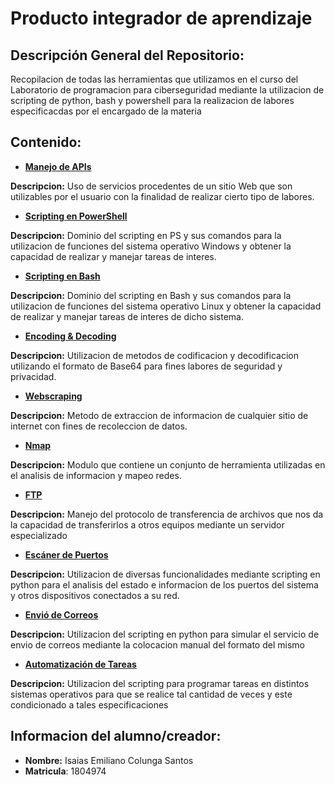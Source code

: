 # Producto integrador de aprendizaje

## Descripción General del Repositorio:
Recopilacion de todas las herramientas que utilizamos en el curso del Laboratorio de programacion para ciberseguridad mediante la utilizacion de scripting de python, bash y powershell para la realizacion de labores especificacdas por el encargado de la materia

## Contenido:

* [**Manejo de APIs**](https://google.com)

**Descripcion:** Uso de servicios procedentes de un sitio Web que son utilizables por el usuario con la finalidad de realizar cierto tipo de labores.

* [**Scripting en PowerShell**](https://google.com)

**Descripcion:** Dominio del scripting en PS y sus comandos para la utilizacion de funciones del sistema operativo Windows y obtener la capacidad de realizar y manejar tareas de interes.

* [**Scripting en Bash**](https://google.com)

**Descripcion:** Dominio del scripting en Bash y sus comandos para la utilizacion de funciones del sistema operativo Linux y obtener la capacidad de realizar y manejar tareas de interes de dicho sistema.

* [**Encoding & Decoding**](https://google.com)

**Descripcion:** Utilizacion de metodos de codificacion y decodificacion utilizando el formato de Base64 para fines labores de seguridad y privacidad.

* [**Webscraping**](https://google.com)

**Descripcion:** Metodo de extraccion de informacion de cualquier sitio de internet con fines de recoleccion de datos.

* [**Nmap**](https://google.com)

**Descripcion:** Modulo que contiene un conjunto de herramienta utilizadas en el analisis de informacion y mapeo redes.

* [**FTP**](https://google.com)

**Descripcion:** Manejo del protocolo de transferencia de archivos que nos da la capacidad de transferirlos a otros equipos mediante un servidor especializado

* [**Escáner de Puertos**](https://google.com)

**Descripcion:** Utilizacion de diversas funcionalidades mediante scripting en python para el analisis del estado e informacion de los puertos del sistema y otros dispositivos conectados a su red. 

* [**Envió de Correos**](https://google.com)

**Descripcion:** Utilizacion del scripting en python para simular el servicio de envio de correos mediante la colocacion manual del formato del mismo

* [**Automatización de Tareas**](https://google.com)

**Descripcion:** Utilizacion del scripting para programar tareas en distintos sistemas operativos para que se realice tal cantidad de veces y este condicionado a tales especificaciones

## Informacion del alumno/creador:
* **Nombre:** Isaias Emiliano Colunga Santos
* **Matricula**: 1804974
